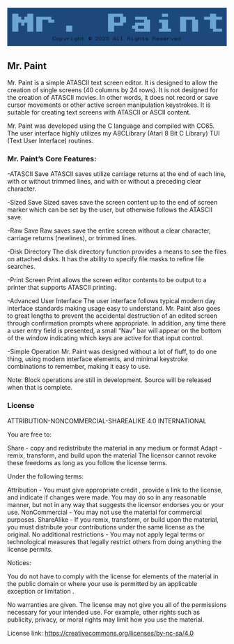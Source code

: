 ![image info](./MrPaintBanner.png)

## Mr. Paint

Mr. Paint is a simple ATASCII text screen editor.  It is designed to allow the creation of single screens (40 columns by 24 rows).  It is not designed for the creation of ATASCII movies.  In other words, it does not record or save cursor movements or other active screen manipulation keystrokes.  It is suitable for creating text screens with ATASCII or ASCII content.

Mr. Paint was developed using the C language and compiled with CC65.  The user interface highly utilizes my A8CLibrary (Atari 8 Bit C Library) TUI (Text User Interface) routines.

### Mr. Paint’s Core Features:

-ATASCII Save
ATASCII saves utilize carriage returns at the end of each line, with or without trimmed lines, and with or without a preceding clear character.

-Sized Save
Sized saves save the screen content up to the end of screen marker which can be set by the user, but otherwise follows the ATASCII save.

-Raw Save
Raw saves save the entire screen without a clear character, carriage returns (newlines), or trimmed lines.

-Disk Directory
The disk directory function provides a means to see the files on attached disks.  It has the ability to specify file masks to refine file searches.

-Print Screen
Print allows the screen editor contents to be output to a printer that supports ATASCII printing.

-Advanced User Interface
The user interface follows typical modern day interface standards making usage easy to understand.  Mr. Paint also goes to great lengths to prevent the accidental destruction of an edited screen through confirmation prompts where appropriate.  In addition, any time there a user entry field is presented, a small “Nav” bar will appear on the bottom of the window indicating which keys are active for that input control.

-Simple Operation
Mr. Paint was designed without a lot of fluff, to do one thing, using modern interface elements, and minimal keystroke combinations to remember, making it easy to use.


Note: Block operations are still in development.  Source will be released when that is complete.


### License

ATTRIBUTION-NONCOMMERCIAL-SHAREALIKE 4.0 INTERNATIONAL

You are free to:

Share - copy and redistribute the material in any medium or format
Adapt - remix, transform, and build upon the material
The licensor cannot revoke these freedoms as long as you follow the license terms.

Under the following terms:

Attribution - You must give appropriate credit , provide a link to the license, and indicate if changes were made. You may do so in any reasonable manner, but not in any way that suggests the licensor endorses you or your use.
NonCommercial - You may not use the material for commercial purposes.
ShareAlike - If you remix, transform, or build upon the material, you must distribute your contributions under the same license as the original.
No additional restrictions - You may not apply legal terms or technological measures that legally restrict others from doing anything the license permits.

Notices:

You do not have to comply with the license for elements of the material in the public domain or where your use is permitted by an applicable exception or limitation .

No warranties are given. The license may not give you all of the permissions necessary for your intended use. For example, other rights such as publicity, privacy, or moral rights may limit how you use the material.

License link: https://creativecommons.org/licenses/by-nc-sa/4.0

